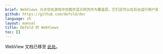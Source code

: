 ```yaml
---
brief: WebViews 允许您在游戏中加载并显示网页作为覆盖层。它们还可以在后台运行用户提供的 JavaScript 代码。本手册介绍了 Defold 的官方 WebView 扩展、API 和功能。
github: https://github.com/defold/doc
language: zh
layout: manual
title: Defold 的 WebViews
toc: []
---
```


WebView 文档已移至 [此处](/extension-webview)。